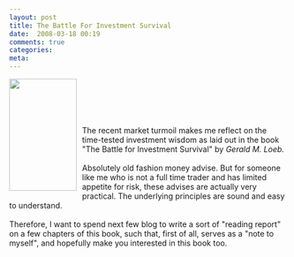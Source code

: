 ```yaml
---
layout: post
title: The Battle For Investment Survival
date:  2008-03-18 00:19
comments: true
categories:
meta: 
---
```

<a onblur="try {parent.deselectBloggerImageGracefully();} catch(e) {}" href="http://3.bp.blogspot.com/_j_Rnsthw-6Y/R95yAB4Su7I/AAAAAAAAAHA/0Ut8X1YnYbY/s1600-h/BattleInvSur.jpg"><img style="margin: 0pt 10px 10px 0pt; float: left; cursor: pointer; width: 122px; height: 203px;" src="http://3.bp.blogspot.com/_j_Rnsthw-6Y/R95yAB4Su7I/AAAAAAAAAHA/0Ut8X1YnYbY/s400/BattleInvSur.jpg" alt="" id="BLOGGER_PHOTO_ID_5178701966352759730" border="0" /></a><br /><br /><br /><br /><br />The recent market turmoil makes me reflect on the time-tested investment wisdom as laid out in the book "<a type="amzn" asin="0471132977">The Battle for Investment Survival</a>" by <span style="font-style: italic;">Gerald M. Loeb.</span><br /><br />Absolutely old fashion money advise. But for someone like me who is not a full time trader and has limited appetite for risk, these advises are actually very practical. The underlying principles are sound and easy to understand.<br /><br />Therefore, I want to spend next few blog to write a sort of "reading report" on a few chapters of this book, such that, first of all, serves as a "note to myself", and hopefully make you interested in this book too.